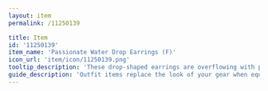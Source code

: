 ```yaml
---
layout: item
permalink: /11250139

title: Item
id: '11250139'
item_name: 'Passionate Water Drop Earrings (F)'
icon_url: 'item/icon/11250139.png'
tooltip_description: 'These drop-shaped earrings are overflowing with passion.'
guide_description: 'Outfit items replace the look of your gear when equipped.'
---
```

